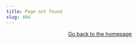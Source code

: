 ```yaml
---
title: Page not found
slug: 404
---
```


<p style="text-align: center;">
  <a href="/">Go back to the homepage</a>
</p>
